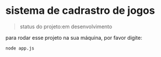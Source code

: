 <h1>sistema de cadrastro de jogos</h1>

>status do projeto:em desenvolvimento

para rodar esse projeto na sua máquina, por favor digite:

```
node app.js
```
